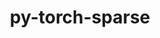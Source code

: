 ---
title: "py-torch-sparse"
layout: cache
categories: [package, develop]
meta: {"versions": ["0.6.18"], "compilers": ["apple-clang@=15.0.0", "gcc@=11.4.0"], "oss": ["ubuntu22.04", "ventura"], "platforms": ["darwin", "linux"], "targets": ["aarch64", "x86_64_v3"], "stacks": ["ml-darwin-aarch64-mps", "ml-linux-x86_64-cpu", "ml-linux-x86_64-cuda", "root"], "num_specs": 33, "num_specs_by_stack": {"root": 33, "ml-darwin-aarch64-mps": 9, "ml-linux-x86_64-cuda": 13, "ml-linux-x86_64-cpu": 11}}
spec_details: [{"hash": "hwnrswgmy6ejikqskyj4llur4pcobiei", "compiler": "apple-clang@=15.0.0", "versions": ["0.6.18"], "os": "ventura", "platform": "darwin", "target": "aarch64", "variants": ["build_system=python_pip"], "stacks": ["root", "ml-darwin-aarch64-mps"], "size": "-", "tarball": "https://binaries.spack.io/develop/build_cache/darwin-ventura-aarch64/apple-clang-15.0.0/py-torch-sparse-0.6.18/darwin-ventura-aarch64-apple-clang-15.0.0-py-torch-sparse-0.6.18-hwnrswgmy6ejikqskyj4llur4pcobiei.spack"}, {"hash": "hmsqzwet7hr6i5f6u2a7uutci3nipms4", "compiler": "apple-clang@=15.0.0", "versions": ["0.6.18"], "os": "ventura", "platform": "darwin", "target": "aarch64", "variants": ["build_system=python_pip"], "stacks": ["root", "ml-darwin-aarch64-mps"], "size": "-", "tarball": "https://binaries.spack.io/develop/build_cache/darwin-ventura-aarch64/apple-clang-15.0.0/py-torch-sparse-0.6.18/darwin-ventura-aarch64-apple-clang-15.0.0-py-torch-sparse-0.6.18-hmsqzwet7hr6i5f6u2a7uutci3nipms4.spack"}, {"hash": "m7lm5vrsvi6tign6teidyra62klgx2d2", "compiler": "apple-clang@=15.0.0", "versions": ["0.6.18"], "os": "ventura", "platform": "darwin", "target": "aarch64", "variants": ["build_system=python_pip"], "stacks": ["root", "ml-darwin-aarch64-mps"], "size": "-", "tarball": "https://binaries.spack.io/develop/build_cache/darwin-ventura-aarch64/apple-clang-15.0.0/py-torch-sparse-0.6.18/darwin-ventura-aarch64-apple-clang-15.0.0-py-torch-sparse-0.6.18-m7lm5vrsvi6tign6teidyra62klgx2d2.spack"}, {"hash": "qjyoo23ldkedol46pzzuus23t3rilcow", "compiler": "apple-clang@=15.0.0", "versions": ["0.6.18"], "os": "ventura", "platform": "darwin", "target": "aarch64", "variants": ["build_system=python_pip"], "stacks": ["root", "ml-darwin-aarch64-mps"], "size": "-", "tarball": "https://binaries.spack.io/develop/build_cache/darwin-ventura-aarch64/apple-clang-15.0.0/py-torch-sparse-0.6.18/darwin-ventura-aarch64-apple-clang-15.0.0-py-torch-sparse-0.6.18-qjyoo23ldkedol46pzzuus23t3rilcow.spack"}, {"hash": "r724yqe5us2ciruy6l6442qdrvmcz7rv", "compiler": "apple-clang@=15.0.0", "versions": ["0.6.18"], "os": "ventura", "platform": "darwin", "target": "aarch64", "variants": ["build_system=python_pip"], "stacks": ["root", "ml-darwin-aarch64-mps"], "size": "-", "tarball": "https://binaries.spack.io/develop/build_cache/darwin-ventura-aarch64/apple-clang-15.0.0/py-torch-sparse-0.6.18/darwin-ventura-aarch64-apple-clang-15.0.0-py-torch-sparse-0.6.18-r724yqe5us2ciruy6l6442qdrvmcz7rv.spack"}, {"hash": "r3waispusllpylaooncbw2sq3srufz62", "compiler": "apple-clang@=15.0.0", "versions": ["0.6.18"], "os": "ventura", "platform": "darwin", "target": "aarch64", "variants": ["build_system=python_pip"], "stacks": ["root", "ml-darwin-aarch64-mps"], "size": "-", "tarball": "https://binaries.spack.io/develop/build_cache/darwin-ventura-aarch64/apple-clang-15.0.0/py-torch-sparse-0.6.18/darwin-ventura-aarch64-apple-clang-15.0.0-py-torch-sparse-0.6.18-r3waispusllpylaooncbw2sq3srufz62.spack"}, {"hash": "wve3n3ik2742gzy66njptveywsppv77j", "compiler": "apple-clang@=15.0.0", "versions": ["0.6.18"], "os": "ventura", "platform": "darwin", "target": "aarch64", "variants": ["build_system=python_pip"], "stacks": ["root", "ml-darwin-aarch64-mps"], "size": "-", "tarball": "https://binaries.spack.io/develop/build_cache/darwin-ventura-aarch64/apple-clang-15.0.0/py-torch-sparse-0.6.18/darwin-ventura-aarch64-apple-clang-15.0.0-py-torch-sparse-0.6.18-wve3n3ik2742gzy66njptveywsppv77j.spack"}, {"hash": "v3obtil645b5ldmwrxatchv2rmrwd6mf", "compiler": "apple-clang@=15.0.0", "versions": ["0.6.18"], "os": "ventura", "platform": "darwin", "target": "aarch64", "variants": ["build_system=python_pip"], "stacks": ["root", "ml-darwin-aarch64-mps"], "size": "-", "tarball": "https://binaries.spack.io/develop/build_cache/darwin-ventura-aarch64/apple-clang-15.0.0/py-torch-sparse-0.6.18/darwin-ventura-aarch64-apple-clang-15.0.0-py-torch-sparse-0.6.18-v3obtil645b5ldmwrxatchv2rmrwd6mf.spack"}, {"hash": "zmxlxizimfcxv6bhn3uhbfh3aj7yd3vr", "compiler": "apple-clang@=15.0.0", "versions": ["0.6.18"], "os": "ventura", "platform": "darwin", "target": "aarch64", "variants": ["build_system=python_pip"], "stacks": ["root", "ml-darwin-aarch64-mps"], "size": "-", "tarball": "https://binaries.spack.io/develop/build_cache/darwin-ventura-aarch64/apple-clang-15.0.0/py-torch-sparse-0.6.18/darwin-ventura-aarch64-apple-clang-15.0.0-py-torch-sparse-0.6.18-zmxlxizimfcxv6bhn3uhbfh3aj7yd3vr.spack"}, {"hash": "5fb43xau7cowk2fran76ehluadndlipi", "compiler": "gcc@=11.4.0", "versions": ["0.6.18"], "os": "ubuntu22.04", "platform": "linux", "target": "x86_64_v3", "variants": ["build_system=python_pip"], "stacks": ["root", "ml-linux-x86_64-cuda"], "size": "-", "tarball": "https://binaries.spack.io/develop/build_cache/linux-ubuntu22.04-x86_64_v3/gcc-11.4.0/py-torch-sparse-0.6.18/linux-ubuntu22.04-x86_64_v3-gcc-11.4.0-py-torch-sparse-0.6.18-5fb43xau7cowk2fran76ehluadndlipi.spack"}, {"hash": "awcjm6gha3t4dpjwhjflppy2mvxsmszz", "compiler": "gcc@=11.4.0", "versions": ["0.6.18"], "os": "ubuntu22.04", "platform": "linux", "target": "x86_64_v3", "variants": ["build_system=python_pip"], "stacks": ["root", "ml-linux-x86_64-cuda"], "size": "-", "tarball": "https://binaries.spack.io/develop/build_cache/linux-ubuntu22.04-x86_64_v3/gcc-11.4.0/py-torch-sparse-0.6.18/linux-ubuntu22.04-x86_64_v3-gcc-11.4.0-py-torch-sparse-0.6.18-awcjm6gha3t4dpjwhjflppy2mvxsmszz.spack"}, {"hash": "335yftpnvjuzdlqvsvb3yeohdh3fs2mq", "compiler": "gcc@=11.4.0", "versions": ["0.6.18"], "os": "ubuntu22.04", "platform": "linux", "target": "x86_64_v3", "variants": ["build_system=python_pip"], "stacks": ["root", "ml-linux-x86_64-cpu"], "size": "-", "tarball": "https://binaries.spack.io/develop/build_cache/linux-ubuntu22.04-x86_64_v3/gcc-11.4.0/py-torch-sparse-0.6.18/linux-ubuntu22.04-x86_64_v3-gcc-11.4.0-py-torch-sparse-0.6.18-335yftpnvjuzdlqvsvb3yeohdh3fs2mq.spack"}, {"hash": "6our74oe6zdg4p62u2hqewosnndbdv5a", "compiler": "gcc@=11.4.0", "versions": ["0.6.18"], "os": "ubuntu22.04", "platform": "linux", "target": "x86_64_v3", "variants": ["build_system=python_pip"], "stacks": ["root", "ml-linux-x86_64-cuda"], "size": "-", "tarball": "https://binaries.spack.io/develop/build_cache/linux-ubuntu22.04-x86_64_v3/gcc-11.4.0/py-torch-sparse-0.6.18/linux-ubuntu22.04-x86_64_v3-gcc-11.4.0-py-torch-sparse-0.6.18-6our74oe6zdg4p62u2hqewosnndbdv5a.spack"}, {"hash": "ojbweckig73jwnzvme2e6riei2iwon4a", "compiler": "gcc@=11.4.0", "versions": ["0.6.18"], "os": "ubuntu22.04", "platform": "linux", "target": "x86_64_v3", "variants": ["build_system=python_pip"], "stacks": ["root", "ml-linux-x86_64-cuda"], "size": "-", "tarball": "https://binaries.spack.io/develop/build_cache/linux-ubuntu22.04-x86_64_v3/gcc-11.4.0/py-torch-sparse-0.6.18/linux-ubuntu22.04-x86_64_v3-gcc-11.4.0-py-torch-sparse-0.6.18-ojbweckig73jwnzvme2e6riei2iwon4a.spack"}, {"hash": "2iz4h4j5mravwb4fpnvr5mwtw5ynqo4p", "compiler": "gcc@=11.4.0", "versions": ["0.6.18"], "os": "ubuntu22.04", "platform": "linux", "target": "x86_64_v3", "variants": ["build_system=python_pip"], "stacks": ["root", "ml-linux-x86_64-cuda"], "size": "-", "tarball": "https://binaries.spack.io/develop/build_cache/linux-ubuntu22.04-x86_64_v3/gcc-11.4.0/py-torch-sparse-0.6.18/linux-ubuntu22.04-x86_64_v3-gcc-11.4.0-py-torch-sparse-0.6.18-2iz4h4j5mravwb4fpnvr5mwtw5ynqo4p.spack"}, {"hash": "2fucrugapvdnrxxnxve5v7urrem3own7", "compiler": "gcc@=11.4.0", "versions": ["0.6.18"], "os": "ubuntu22.04", "platform": "linux", "target": "x86_64_v3", "variants": ["build_system=python_pip"], "stacks": ["root", "ml-linux-x86_64-cuda"], "size": "-", "tarball": "https://binaries.spack.io/develop/build_cache/linux-ubuntu22.04-x86_64_v3/gcc-11.4.0/py-torch-sparse-0.6.18/linux-ubuntu22.04-x86_64_v3-gcc-11.4.0-py-torch-sparse-0.6.18-2fucrugapvdnrxxnxve5v7urrem3own7.spack"}, {"hash": "id3fhgt47mfzb4mpw26jcoigie35dydi", "compiler": "gcc@=11.4.0", "versions": ["0.6.18"], "os": "ubuntu22.04", "platform": "linux", "target": "x86_64_v3", "variants": ["build_system=python_pip"], "stacks": ["root", "ml-linux-x86_64-cuda"], "size": "-", "tarball": "https://binaries.spack.io/develop/build_cache/linux-ubuntu22.04-x86_64_v3/gcc-11.4.0/py-torch-sparse-0.6.18/linux-ubuntu22.04-x86_64_v3-gcc-11.4.0-py-torch-sparse-0.6.18-id3fhgt47mfzb4mpw26jcoigie35dydi.spack"}, {"hash": "5cy7zwvtrhwxuwmzn3avsxxqcbekidek", "compiler": "gcc@=11.4.0", "versions": ["0.6.18"], "os": "ubuntu22.04", "platform": "linux", "target": "x86_64_v3", "variants": ["build_system=python_pip"], "stacks": ["root", "ml-linux-x86_64-cuda"], "size": "-", "tarball": "https://binaries.spack.io/develop/build_cache/linux-ubuntu22.04-x86_64_v3/gcc-11.4.0/py-torch-sparse-0.6.18/linux-ubuntu22.04-x86_64_v3-gcc-11.4.0-py-torch-sparse-0.6.18-5cy7zwvtrhwxuwmzn3avsxxqcbekidek.spack"}, {"hash": "oqiipbrg3ssihj2zmns73mjt3fuczaur", "compiler": "gcc@=11.4.0", "versions": ["0.6.18"], "os": "ubuntu22.04", "platform": "linux", "target": "x86_64_v3", "variants": ["build_system=python_pip"], "stacks": ["root", "ml-linux-x86_64-cpu"], "size": "-", "tarball": "https://binaries.spack.io/develop/build_cache/linux-ubuntu22.04-x86_64_v3/gcc-11.4.0/py-torch-sparse-0.6.18/linux-ubuntu22.04-x86_64_v3-gcc-11.4.0-py-torch-sparse-0.6.18-oqiipbrg3ssihj2zmns73mjt3fuczaur.spack"}, {"hash": "b4orru3a2ruc3wrpy6yvqu3l3hd6zish", "compiler": "gcc@=11.4.0", "versions": ["0.6.18"], "os": "ubuntu22.04", "platform": "linux", "target": "x86_64_v3", "variants": ["build_system=python_pip"], "stacks": ["root", "ml-linux-x86_64-cuda"], "size": "-", "tarball": "https://binaries.spack.io/develop/build_cache/linux-ubuntu22.04-x86_64_v3/gcc-11.4.0/py-torch-sparse-0.6.18/linux-ubuntu22.04-x86_64_v3-gcc-11.4.0-py-torch-sparse-0.6.18-b4orru3a2ruc3wrpy6yvqu3l3hd6zish.spack"}, {"hash": "l5jtdmlgv62vffxgufsxuulp2vp5qd7s", "compiler": "gcc@=11.4.0", "versions": ["0.6.18"], "os": "ubuntu22.04", "platform": "linux", "target": "x86_64_v3", "variants": ["build_system=python_pip"], "stacks": ["root", "ml-linux-x86_64-cuda"], "size": "-", "tarball": "https://binaries.spack.io/develop/build_cache/linux-ubuntu22.04-x86_64_v3/gcc-11.4.0/py-torch-sparse-0.6.18/linux-ubuntu22.04-x86_64_v3-gcc-11.4.0-py-torch-sparse-0.6.18-l5jtdmlgv62vffxgufsxuulp2vp5qd7s.spack"}, {"hash": "pj6osp27oxrlrnnsrxhqlqox75qee4a4", "compiler": "gcc@=11.4.0", "versions": ["0.6.18"], "os": "ubuntu22.04", "platform": "linux", "target": "x86_64_v3", "variants": ["build_system=python_pip"], "stacks": ["root", "ml-linux-x86_64-cuda"], "size": "-", "tarball": "https://binaries.spack.io/develop/build_cache/linux-ubuntu22.04-x86_64_v3/gcc-11.4.0/py-torch-sparse-0.6.18/linux-ubuntu22.04-x86_64_v3-gcc-11.4.0-py-torch-sparse-0.6.18-pj6osp27oxrlrnnsrxhqlqox75qee4a4.spack"}, {"hash": "ccpfgvk75f3zz5vuafpx4ecm2avp5fnc", "compiler": "gcc@=11.4.0", "versions": ["0.6.18"], "os": "ubuntu22.04", "platform": "linux", "target": "x86_64_v3", "variants": ["build_system=python_pip"], "stacks": ["root", "ml-linux-x86_64-cpu"], "size": "-", "tarball": "https://binaries.spack.io/develop/build_cache/linux-ubuntu22.04-x86_64_v3/gcc-11.4.0/py-torch-sparse-0.6.18/linux-ubuntu22.04-x86_64_v3-gcc-11.4.0-py-torch-sparse-0.6.18-ccpfgvk75f3zz5vuafpx4ecm2avp5fnc.spack"}, {"hash": "u4bmdl3kj3mqiwfb3slmrvgaq26qmt2u", "compiler": "gcc@=11.4.0", "versions": ["0.6.18"], "os": "ubuntu22.04", "platform": "linux", "target": "x86_64_v3", "variants": ["build_system=python_pip"], "stacks": ["root", "ml-linux-x86_64-cpu"], "size": "-", "tarball": "https://binaries.spack.io/develop/build_cache/linux-ubuntu22.04-x86_64_v3/gcc-11.4.0/py-torch-sparse-0.6.18/linux-ubuntu22.04-x86_64_v3-gcc-11.4.0-py-torch-sparse-0.6.18-u4bmdl3kj3mqiwfb3slmrvgaq26qmt2u.spack"}, {"hash": "pmargxhzqvi7mhlarl5hi6u4i63vrlko", "compiler": "gcc@=11.4.0", "versions": ["0.6.18"], "os": "ubuntu22.04", "platform": "linux", "target": "x86_64_v3", "variants": ["build_system=python_pip"], "stacks": ["root", "ml-linux-x86_64-cpu"], "size": "-", "tarball": "https://binaries.spack.io/develop/build_cache/linux-ubuntu22.04-x86_64_v3/gcc-11.4.0/py-torch-sparse-0.6.18/linux-ubuntu22.04-x86_64_v3-gcc-11.4.0-py-torch-sparse-0.6.18-pmargxhzqvi7mhlarl5hi6u4i63vrlko.spack"}, {"hash": "ve3abbuuhchqc45banb4nxihsgz4ule5", "compiler": "gcc@=11.4.0", "versions": ["0.6.18"], "os": "ubuntu22.04", "platform": "linux", "target": "x86_64_v3", "variants": ["build_system=python_pip"], "stacks": ["root", "ml-linux-x86_64-cuda"], "size": "-", "tarball": "https://binaries.spack.io/develop/build_cache/linux-ubuntu22.04-x86_64_v3/gcc-11.4.0/py-torch-sparse-0.6.18/linux-ubuntu22.04-x86_64_v3-gcc-11.4.0-py-torch-sparse-0.6.18-ve3abbuuhchqc45banb4nxihsgz4ule5.spack"}, {"hash": "veqykp2q4oaj52ujthlffgdkpnj3atyy", "compiler": "gcc@=11.4.0", "versions": ["0.6.18"], "os": "ubuntu22.04", "platform": "linux", "target": "x86_64_v3", "variants": ["build_system=python_pip"], "stacks": ["root", "ml-linux-x86_64-cuda"], "size": "-", "tarball": "https://binaries.spack.io/develop/build_cache/linux-ubuntu22.04-x86_64_v3/gcc-11.4.0/py-torch-sparse-0.6.18/linux-ubuntu22.04-x86_64_v3-gcc-11.4.0-py-torch-sparse-0.6.18-veqykp2q4oaj52ujthlffgdkpnj3atyy.spack"}, {"hash": "vyjvppoxmuydyh3jp3ktgpp5xjzzgtt7", "compiler": "gcc@=11.4.0", "versions": ["0.6.18"], "os": "ubuntu22.04", "platform": "linux", "target": "x86_64_v3", "variants": ["build_system=python_pip"], "stacks": ["root", "ml-linux-x86_64-cpu"], "size": "-", "tarball": "https://binaries.spack.io/develop/build_cache/linux-ubuntu22.04-x86_64_v3/gcc-11.4.0/py-torch-sparse-0.6.18/linux-ubuntu22.04-x86_64_v3-gcc-11.4.0-py-torch-sparse-0.6.18-vyjvppoxmuydyh3jp3ktgpp5xjzzgtt7.spack"}, {"hash": "zenfc4va4hmfthnvza7kyh2uvwlg6pp6", "compiler": "gcc@=11.4.0", "versions": ["0.6.18"], "os": "ubuntu22.04", "platform": "linux", "target": "x86_64_v3", "variants": ["build_system=python_pip"], "stacks": ["root", "ml-linux-x86_64-cpu"], "size": "-", "tarball": "https://binaries.spack.io/develop/build_cache/linux-ubuntu22.04-x86_64_v3/gcc-11.4.0/py-torch-sparse-0.6.18/linux-ubuntu22.04-x86_64_v3-gcc-11.4.0-py-torch-sparse-0.6.18-zenfc4va4hmfthnvza7kyh2uvwlg6pp6.spack"}, {"hash": "wfaad3rm6jfsaq5ghw6m52kqmpibldld", "compiler": "gcc@=11.4.0", "versions": ["0.6.18"], "os": "ubuntu22.04", "platform": "linux", "target": "x86_64_v3", "variants": ["build_system=python_pip"], "stacks": ["root", "ml-linux-x86_64-cpu"], "size": "-", "tarball": "https://binaries.spack.io/develop/build_cache/linux-ubuntu22.04-x86_64_v3/gcc-11.4.0/py-torch-sparse-0.6.18/linux-ubuntu22.04-x86_64_v3-gcc-11.4.0-py-torch-sparse-0.6.18-wfaad3rm6jfsaq5ghw6m52kqmpibldld.spack"}, {"hash": "xh4ccux6vmmfhwywmee5nef22jkebium", "compiler": "gcc@=11.4.0", "versions": ["0.6.18"], "os": "ubuntu22.04", "platform": "linux", "target": "x86_64_v3", "variants": ["build_system=python_pip"], "stacks": ["root", "ml-linux-x86_64-cpu"], "size": "-", "tarball": "https://binaries.spack.io/develop/build_cache/linux-ubuntu22.04-x86_64_v3/gcc-11.4.0/py-torch-sparse-0.6.18/linux-ubuntu22.04-x86_64_v3-gcc-11.4.0-py-torch-sparse-0.6.18-xh4ccux6vmmfhwywmee5nef22jkebium.spack"}, {"hash": "wlozkgr6ue3s6aebiduqfqczch73xs4f", "compiler": "gcc@=11.4.0", "versions": ["0.6.18"], "os": "ubuntu22.04", "platform": "linux", "target": "x86_64_v3", "variants": ["build_system=python_pip"], "stacks": ["root", "ml-linux-x86_64-cpu"], "size": "-", "tarball": "https://binaries.spack.io/develop/build_cache/linux-ubuntu22.04-x86_64_v3/gcc-11.4.0/py-torch-sparse-0.6.18/linux-ubuntu22.04-x86_64_v3-gcc-11.4.0-py-torch-sparse-0.6.18-wlozkgr6ue3s6aebiduqfqczch73xs4f.spack"}, {"hash": "yzph7vtidlgc6pthsdfeozmrmx23bth2", "compiler": "gcc@=11.4.0", "versions": ["0.6.18"], "os": "ubuntu22.04", "platform": "linux", "target": "x86_64_v3", "variants": ["build_system=python_pip"], "stacks": ["root", "ml-linux-x86_64-cpu"], "size": "-", "tarball": "https://binaries.spack.io/develop/build_cache/linux-ubuntu22.04-x86_64_v3/gcc-11.4.0/py-torch-sparse-0.6.18/linux-ubuntu22.04-x86_64_v3-gcc-11.4.0-py-torch-sparse-0.6.18-yzph7vtidlgc6pthsdfeozmrmx23bth2.spack"}]
---